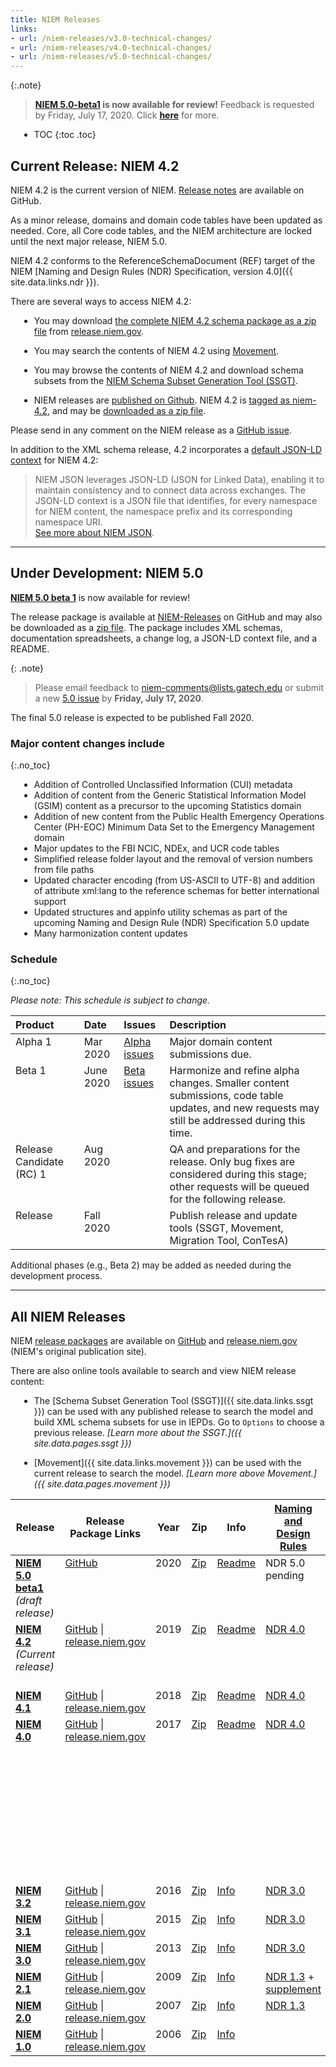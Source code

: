```yaml
---
title: NIEM Releases
links:
- url: /niem-releases/v3.0-technical-changes/
- url: /niem-releases/v4.0-technical-changes/
- url: /niem-releases/v5.0-technical-changes/
---
```


<style type="text/css">
    ul { margin-left: 1em; }

    td {
      vertical-align: top;
    }
</style>

{:.note}
> **[NIEM 5.0-beta1](https://github.com/NIEM/NIEM-Releases/releases/tag/niem-5.0beta1) is now available for review!**  Feedback is requested by Friday, July 17, 2020.  Click **[here](#under-development-niem-50)** for more.

- TOC
{:toc .toc}

## Current Release: NIEM 4.2

NIEM 4.2 is the current version of NIEM.  [Release notes](https://github.com/NIEM/NIEM-Releases/releases/tag/niem-4.2) are available on GitHub.

As a minor release, domains and domain code tables have been updated as needed. Core, all Core code tables, and the NIEM architecture are locked until the next major release, NIEM 5.0.

NIEM 4.2 conforms to the ReferenceSchemaDocument (REF) target of the NIEM [Naming and Design Rules (NDR) Specification, version 4.0]({{ site.data.links.ndr }}).

There are several ways to access NIEM 4.2:

- You may download
  [the complete NIEM 4.2 schema package as a zip file](https://release.niem.gov/niem/4.2/niem-4.2.rel.zip)
  from [release.niem.gov](https://release.niem.gov/niem/4.2/).

- You may search the contents of NIEM 4.2 using [Movement](https://beta.movement.niem.gov).

- You may browse the contents of NIEM 4.2 and download schema subsets from the
  [NIEM Schema Subset Generation Tool (SSGT)](https://tools.niem.gov/niemtools/ssgt/index.iepd).

- NIEM releases are
  [published on Github](https://github.com/NIEM/NIEM-Releases). NIEM 4.2 is
  [tagged as niem-4.2](https://github.com/NIEM/NIEM-Releases/releases/tag/niem-4.2),
  and may be
  [downloaded as a zip file](https://github.com/NIEM/NIEM-Releases/archive/niem-4.2.zip).

Please send in any comment on the NIEM release as a [GitHub issue](https://github.com/NIEM/NIEM-Releases/issues).

In addition to the XML schema release, 4.2 incorporates a [default JSON-LD context](https://github.com/NIEM/NIEM-Releases/blob/niem-4.2/jsonld-context/niem-4.2-context.json) for NIEM 4.2:

> NIEM JSON leverages JSON-LD (JSON for Linked Data), enabling it to maintain   consistency and to connect data across exchanges. The JSON-LD context is a JSON file that identifies, for every namespace for NIEM content, the namespace prefix and its corresponding namespace URI. <br> [See more about NIEM JSON](../json).

---

## Under Development: NIEM 5.0

**[NIEM 5.0 beta 1](https://github.com/NIEM/NIEM-Releases/releases/tag/niem-5.0beta1)** is now available for review!

The release package is available at [NIEM-Releases](https://github.com/NIEM/NIEM-Releases/releases/tag/niem-5.0beta1) on GitHub and may also be downloaded as a [zip file](https://github.com/NIEM/NIEM-Releases/archive/niem-5.0beta1.zip).  The package includes XML schemas, documentation spreadsheets, a change log, a JSON-LD context file, and a README.

{: .note}
> Please email feedback to <niem-comments@lists.gatech.edu> or submit a new [5.0 issue](https://github.com/NIEM/NIEM-Releases/issues/new?labels=5.0) by **Friday, July 17, 2020**.

The final 5.0 release is expected to be published Fall 2020.

### Major content changes include
{:.no_toc}

- Addition of Controlled Unclassified Information (CUI) metadata
- Addition of content from the Generic Statistical Information Model (GSIM) content as a precursor to the upcoming Statistics domain
- Addition of new content from the Public Health Emergency Operations Center (PH-EOC) Minimum Data Set to the Emergency Management domain
- Major updates to the FBI NCIC, NDEx, and UCR code tables
- Simplified release folder layout and the removal of version numbers from file paths
- Updated character encoding (from US-ASCII to UTF-8) and addition of attribute xml:lang to the reference schemas for better international support
- Updated structures and appinfo utility schemas as part of the upcoming Naming and Design Rule (NDR) Specification 5.0 update
- Many harmonization content updates

### Schedule
{:.no_toc}

*Please note: This schedule is subject to change.*

Product | Date | Issues | Description
:------ |:---- |:------ |:-----------
Alpha 1 | Mar 2020 | [Alpha issues](https://github.com/NIEM/NIEM-Releases/milestone/6) | Major domain content submissions due.
Beta 1 | June 2020 | [Beta issues](https://github.com/NIEM/NIEM-Releases/milestone/7) | Harmonize and refine alpha changes.  Smaller content submissions, code table updates, and new requests may still be addressed during this time.
Release Candidate (RC) 1 | Aug 2020 |  | QA and preparations for the release.  Only bug fixes are considered during this stage; other requests will be queued for the following release.
Release | Fall 2020 | | Publish release and update tools (SSGT, Movement,  Migration Tool, ConTesA)

Additional phases (e.g., Beta 2) may be added as needed during the development process.

---

## All NIEM Releases

NIEM [release packages](../reference/artifacts/releases/) are available on [GitHub](https://github.com/NIEM/NIEM-Releases) and [release.niem.gov](https://release.niem.gov/niem/) (NIEM's original publication site).

There are also online tools available to search and view NIEM release content:

- The [Schema Subset Generation Tool (SSGT)]({{ site.data.links.ssgt }}) can be used with any published release to search the model and build XML schema subsets for use in IEPDs.  Go to `Options` to choose a previous release.  *[Learn more about the SSGT.]({{ site.data.pages.ssgt }})*

- [Movement]({{ site.data.links.movement }}) can be used with the current release to search the model.  *[Learn more above Movement.]({{ site.data.pages.movement }})*

<table>
  <thead>
    <tr>
      <th>Release</th>
      <th>Release Package Links</th>
      <th>Year</th>
      <th>Zip</th>
      <th>Info</th>
      <th title="NIEM Naming and Design Rules Specification">
        <a href="../reference/specifications/ndr">Naming and <br>Design Rules</a>
      </th>
      <th>Notes</th>
    </tr>
  </thead>
  <tbody>
    <tr>
      <td>
        <b>
          <a href="https://github.com/NIEM/NIEM-Releases/releases/tag/niem-5.0beta1">NIEM 5.0 beta1</a>
        </b>
        <br><i>(draft release)</i>
      </td>
      <td>
        <a href="https://github.com/NIEM/NIEM-Releases/tree/niem-5.0beta1">GitHub</a>
      </td>
      <td>2020</td>
      <td>
        <a href="https://github.com/NIEM/NIEM-Releases/archive/niem-5.0beta1.zip">Zip</a>
      </td>
      <td>
        <a href="https://github.com/NIEM/NIEM-Releases/blob/niem-5.0beta1/README.md">Readme</a>
      </td>
      <td>
        NDR 5.0 <br> pending
      </td>
      <td>
        <a href="https://github.com/NIEM/NIEM-Releases/issues/new?labels=5.0">Submit feedback</a>
      </td>
    </tr>
    <tr>
      <td>
        <b>
          <a href="https://github.com/NIEM/NIEM-Releases/releases/tag/niem-4.2">NIEM 4.2</a>
        </b>
        <br><i>(Current release)</i>
      </td>
      <td>
        <a href="https://github.com/NIEM/NIEM-Releases/tree/niem-4.2">GitHub</a> |
        <a href="https://release.niem.gov/niem/4.2/">release.niem.gov</a>
      </td>
      <td>2019</td>
      <td>
        <a href="https://github.com/NIEM/NIEM-Releases/archive/niem-4.2.zip">Zip</a>
      </td>
      <td>
        <a href="https://github.com/NIEM/NIEM-Releases/releases/tag/niem-4.2">Readme</a>
      </td>
      <td>
        <a href="https://reference.niem.gov/niem/specification/naming-and-design-rules/4.0/niem-ndr-4.0.html">NDR 4.0</a>
      </td>
      <td>
        <a href="https://github.com/NIEM/NIEM-Releases/issues">Submit feedback</a> <br>
        Also available in <a href="https://beta.movement.niem.gov/#/">Movement</a>
      </td>
    </tr>
    <tr>
      <td>
        <b>
          <a href="https://github.com/NIEM/NIEM-Releases/releases/tag/niem-4.1">NIEM 4.1</a>
        </b>
      </td>
      <td>
        <a href="https://github.com/NIEM/NIEM-Releases/tree/niem-4.1">GitHub</a> |
        <a href="https://release.niem.gov/niem/4.1/">release.niem.gov</a>
      </td>
      <td>2018</td>
      <td>
        <a href="https://github.com/NIEM/NIEM-Releases/archive/niem-4.1.zip">Zip</a>
      </td>
      <td>
        <a href="https://github.com/NIEM/NIEM-Releases/releases/tag/niem-4.1">Readme</a>
      </td>
      <td>
        <a href="https://reference.niem.gov/niem/specification/naming-and-design-rules/4.0/niem-ndr-4.0.html">NDR 4.0</a>
      </td>
      <td>
      </td>
    </tr>
    <tr>
      <td>
        <b>
          <a href="https://github.com/NIEM/NIEM-Releases/releases/tag/niem-4.0">NIEM 4.0</a>
        </b>
      </td>
      <td>
        <a href="https://github.com/NIEM/NIEM-Releases/tree/niem-4.0">GitHub</a> |
        <a href="https://release.niem.gov/niem/4.0/">release.niem.gov</a>
      </td>
      <td>2017</td>
      <td>
        <a href="https://github.com/NIEM/NIEM-Releases/archive/niem-4.0.zip">Zip</a>
      </td>
      <td>
        <a href="https://github.com/NIEM/NIEM-Releases/releases/tag/niem-4.0">Readme</a>
      </td>
      <td>
        <a href="https://reference.niem.gov/niem/specification/naming-and-design-rules/4.0/niem-ndr-4.0.html">NDR 4.0</a>
      </td>
      <td>
        <a href="./v4.0-technical-changes/">4.0 architecture update summary</a> <br>
        Introduces a <a href="https://release.niem.gov/jsonld-context/niem-4.0-context.jsonld">default JSON-LD context</a> artifact <br>
        Supports the NIEM <a href="https://github.com/NIEM/NIEM-Code-Lists-Spec">Code Lists Specification</a>
      </td>
    </tr>
    <tr>
      <td>
        <b>
          <a href="https://github.com/NIEM/NIEM-Releases/releases/tag/niem-3.2">NIEM 3.2</a>
        </b>
      </td>
      <td>
        <a href="https://github.com/NIEM/NIEM-Releases/tree/niem-3.2">GitHub</a> |
        <a href="https://release.niem.gov/niem/3.2/">release.niem.gov</a>
      </td>
      <td>2016</td>
      <td>
        <a href="https://github.com/NIEM/NIEM-Releases/archive/niem-3.2.zip">Zip</a>
      </td>
      <td>
        <a href="https://github.com/NIEM/NIEM-Releases/releases/tag/niem-3.2">Info</a>
      </td>
      <td>
        <a href="https://reference.niem.gov/niem/specification/naming-and-design-rules/3.0/niem-ndr-3.0.html">NDR 3.0</a>
      </td>
      <td></td>
    </tr>
    <tr>
      <td>
        <b>
          <a href="https://github.com/NIEM/NIEM-Releases/releases/tag/niem-3.1">NIEM 3.1</a>
        </b>
      </td>
      <td>
        <a href="https://github.com/NIEM/NIEM-Releases/tree/niem-3.1">GitHub</a> |
        <a href="https://release.niem.gov/niem/3.1/">release.niem.gov</a>
      </td>
      <td>2015</td>
      <td>
        <a href="https://github.com/NIEM/NIEM-Releases/archive/niem-3.1.zip">Zip</a>
      </td>
      <td>
        <a href="https://github.com/NIEM/NIEM-Releases/releases/tag/niem-3.1">Info</a>
      </td>
      <td>
        <a href="https://reference.niem.gov/niem/specification/naming-and-design-rules/3.0/niem-ndr-3.0.html">NDR 3.0</a>
      </td>
      <td></td>
    </tr>
    <tr>
      <td>
        <b>
          <a href="https://github.com/NIEM/NIEM-Releases/releases/tag/niem-3.0">NIEM 3.0</a>
        </b>
      </td>
      <td>
        <a href="https://github.com/NIEM/NIEM-Releases/tree/niem-3.0">GitHub</a> |
        <a href="https://release.niem.gov/niem/3.0/">release.niem.gov</a>
      </td>
      <td>2013</td>
      <td>
        <a href="https://github.com/NIEM/NIEM-Releases/archive/niem-3.0.zip">Zip</a>
      </td>
      <td>
        <a href="https://github.com/NIEM/NIEM-Releases/releases/tag/niem-3.0">Info</a>
      </td>
      <td>
        <a href="https://reference.niem.gov/niem/specification/naming-and-design-rules/3.0/niem-ndr-3.0.html">NDR 3.0</a>
      </td>
      <td></td>
    </tr>
    <tr>
      <td>
        <b>
          <a href="https://github.com/NIEM/NIEM-Releases/releases/tag/niem-2.1">NIEM 2.1</a>
        </b>
      </td>
      <td>
        <a href="https://github.com/NIEM/NIEM-Releases/tree/niem-2.1">GitHub</a> |
        <a href="https://release.niem.gov/niem/2.1/">release.niem.gov</a>
      </td>
      <td>2009</td>
      <td>
        <a href="https://github.com/NIEM/NIEM-Releases/archive/niem-2.1.zip">Zip</a>
      </td>
      <td>
        <a href="https://github.com/NIEM/NIEM-Releases/releases/tag/niem-2.1">Info</a>
      </td>
      <td>
        <a href="https://reference.niem.gov/niem/specification/naming-and-design-rules/1.3/niem-ndr-1.3.pdf">NDR 1.3</a> + <br>
        <a href="https://reference.niem.gov/niem/specification/naming-and-design-rules/1.3/type-augmentation/niem-type-augmentation-1.0.pdf">supplement</a>
      </td>
      <td></td>
    </tr>
    <tr>
      <td>
        <b>
          <a href="https://github.com/NIEM/NIEM-Releases/releases/tag/niem-2.0">NIEM 2.0</a>
        </b>
      </td>
      <td>
        <a href="https://github.com/NIEM/NIEM-Releases/tree/niem-2.0">GitHub</a> |
        <a href="https://release.niem.gov/niem/2.0/">release.niem.gov</a>
      </td>
      <td>2007</td>
      <td>
        <a href="https://github.com/NIEM/NIEM-Releases/archive/niem-2.0.zip">Zip</a>
      </td>
      <td>
        <a href="https://github.com/NIEM/NIEM-Releases/releases/tag/niem-2.0">Info</a>
      </td>
      <td>
        <a href="https://reference.niem.gov/niem/specification/naming-and-design-rules/1.3/niem-ndr-1.3.pdf">NDR 1.3</a>
      </td>
      <td></td>
    </tr>
    <tr>
      <td>
        <b>
          <a href="https://github.com/NIEM/NIEM-Releases/releases/tag/niem-1.0">NIEM 1.0</a>
        </b>
      </td>
      <td>
        <a href="https://github.com/NIEM/NIEM-Releases/tree/niem-1.0">GitHub</a> |
        <a href="https://release.niem.gov/niem/1.0/">release.niem.gov</a>
      </td>
      <td>2006</td>
      <td>
        <a href="https://github.com/NIEM/NIEM-Releases/archive/niem-1.0.zip">Zip</a>
      </td>
      <td>
        <a href="https://github.com/NIEM/NIEM-Releases/releases/tag/niem-1.0">Info</a>
      </td>
      <td></td>
      <td></td>
    </tr>
  </tbody>
</table>
